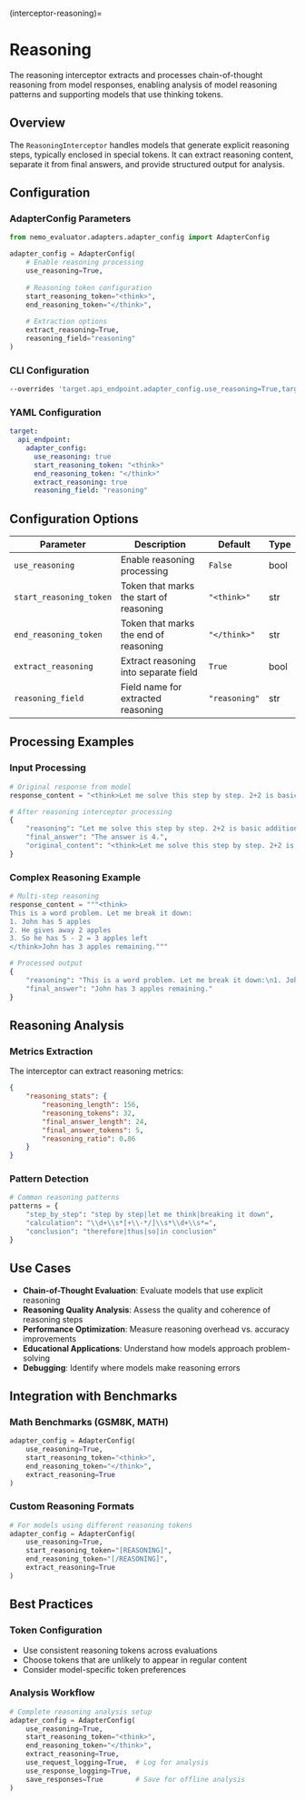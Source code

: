 (interceptor-reasoning)=

# Reasoning

The reasoning interceptor extracts and processes chain-of-thought reasoning from model responses, enabling analysis of model reasoning patterns and supporting models that use thinking tokens.

## Overview

The `ReasoningInterceptor` handles models that generate explicit reasoning steps, typically enclosed in special tokens. It can extract reasoning content, separate it from final answers, and provide structured output for analysis.

## Configuration

### AdapterConfig Parameters

```python
from nemo_evaluator.adapters.adapter_config import AdapterConfig

adapter_config = AdapterConfig(
    # Enable reasoning processing
    use_reasoning=True,
    
    # Reasoning token configuration
    start_reasoning_token="<think>",
    end_reasoning_token="</think>",
    
    # Extraction options
    extract_reasoning=True,
    reasoning_field="reasoning"
)
```

### CLI Configuration
```bash
--overrides 'target.api_endpoint.adapter_config.use_reasoning=True,target.api_endpoint.adapter_config.end_reasoning_token="</think>",target.api_endpoint.adapter_config.start_reasoning_token="<think>"'
```

### YAML Configuration
```yaml
target:
  api_endpoint:
    adapter_config:
      use_reasoning: true
      start_reasoning_token: "<think>"
      end_reasoning_token: "</think>"
      extract_reasoning: true
      reasoning_field: "reasoning"
```

## Configuration Options

| Parameter | Description | Default | Type |
|-----------|-------------|---------|------|
| `use_reasoning` | Enable reasoning processing | `False` | bool |
| `start_reasoning_token` | Token that marks the start of reasoning | `"<think>"` | str |
| `end_reasoning_token` | Token that marks the end of reasoning | `"</think>"` | str |
| `extract_reasoning` | Extract reasoning into separate field | `True` | bool |
| `reasoning_field` | Field name for extracted reasoning | `"reasoning"` | str |

## Processing Examples

### Input Processing
```python
# Original response from model
response_content = "<think>Let me solve this step by step. 2+2 is basic addition. 2 plus 2 equals 4.</think>The answer is 4."

# After reasoning interceptor processing
{
    "reasoning": "Let me solve this step by step. 2+2 is basic addition. 2 plus 2 equals 4.",
    "final_answer": "The answer is 4.",
    "original_content": "<think>Let me solve this step by step. 2+2 is basic addition. 2 plus 2 equals 4.</think>The answer is 4."
}
```

### Complex Reasoning Example
```python
# Multi-step reasoning
response_content = """<think>
This is a word problem. Let me break it down:
1. John has 5 apples
2. He gives away 2 apples  
3. So he has 5 - 2 = 3 apples left
</think>John has 3 apples remaining."""

# Processed output
{
    "reasoning": "This is a word problem. Let me break it down:\n1. John has 5 apples\n2. He gives away 2 apples\n3. So he has 5 - 2 = 3 apples left",
    "final_answer": "John has 3 apples remaining."
}
```

## Reasoning Analysis

### Metrics Extraction
The interceptor can extract reasoning metrics:

```json
{
    "reasoning_stats": {
        "reasoning_length": 156,
        "reasoning_tokens": 32,
        "final_answer_length": 24,
        "final_answer_tokens": 5,
        "reasoning_ratio": 0.86
    }
}
```

### Pattern Detection
```python
# Common reasoning patterns
patterns = {
    "step_by_step": "step by step|let me think|breaking it down",
    "calculation": "\\d+\\s*[+\\-*/]\\s*\\d+\\s*=",
    "conclusion": "therefore|thus|so|in conclusion"
}
```

## Use Cases

- **Chain-of-Thought Evaluation**: Evaluate models that use explicit reasoning
- **Reasoning Quality Analysis**: Assess the quality and coherence of reasoning steps
- **Performance Optimization**: Measure reasoning overhead vs. accuracy improvements
- **Educational Applications**: Understand how models approach problem-solving
- **Debugging**: Identify where models make reasoning errors

## Integration with Benchmarks

### Math Benchmarks (GSM8K, MATH)
```python
adapter_config = AdapterConfig(
    use_reasoning=True,
    start_reasoning_token="<think>",
    end_reasoning_token="</think>",
    extract_reasoning=True
)
```

### Custom Reasoning Formats
```python
# For models using different reasoning tokens
adapter_config = AdapterConfig(
    use_reasoning=True,
    start_reasoning_token="[REASONING]",
    end_reasoning_token="[/REASONING]",
    extract_reasoning=True
)
```

## Best Practices

### Token Configuration
- Use consistent reasoning tokens across evaluations
- Choose tokens that are unlikely to appear in regular content
- Consider model-specific token preferences

### Analysis Workflow
```python
# Complete reasoning analysis setup
adapter_config = AdapterConfig(
    use_reasoning=True,
    start_reasoning_token="<think>",
    end_reasoning_token="</think>",
    extract_reasoning=True,
    use_request_logging=True,  # Log for analysis
    use_response_logging=True,
    save_responses=True        # Save for offline analysis
)
```
